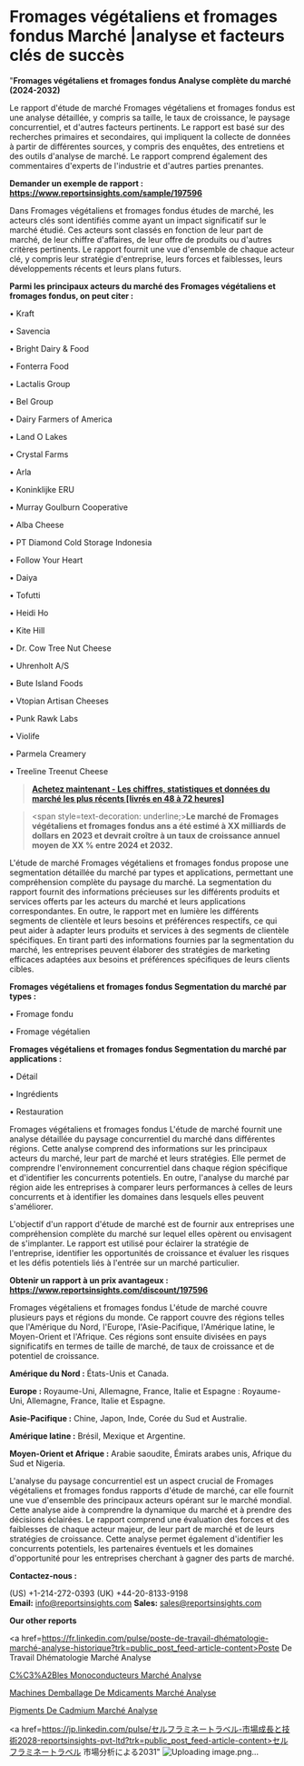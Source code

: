 # Fromages végétaliens et fromages fondus Marché |analyse et facteurs clés de succès

"<strong>Fromages végétaliens et fromages fondus Analyse complète du marché (2024-2032)</strong>

Le rapport d'étude de marché Fromages végétaliens et fromages fondus est une analyse détaillée, y compris sa taille, le taux de croissance, le paysage concurrentiel, et d'autres facteurs pertinents. Le rapport est basé sur des recherches primaires et secondaires, qui impliquent la collecte de données à partir de différentes sources, y compris des enquêtes, des entretiens et des outils d'analyse de marché. Le rapport comprend également des commentaires d'experts de l'industrie et d'autres parties prenantes.

<strong>Demander un exemple de rapport : </strong><strong><a href=https://www.reportsinsights.com/sample/197596>https://www.reportsinsights.com/sample/197596</a></strong>

Dans Fromages végétaliens et fromages fondus études de marché, les acteurs clés sont identifiés comme ayant un impact significatif sur le marché étudié. Ces acteurs sont classés en fonction de leur part de marché, de leur chiffre d'affaires, de leur offre de produits ou d'autres critères pertinents. Le rapport fournit une vue d'ensemble de chaque acteur clé, y compris leur stratégie d'entreprise, leurs forces et faiblesses, leurs développements récents et leurs plans futurs.

<strong>Parmi les principaux acteurs du marché des Fromages végétaliens et fromages fondus, on peut citer :</strong>

• Kraft

• Savencia

• Bright Dairy & Food

• Fonterra Food

• Lactalis Group

• Bel Group

• Dairy Farmers of America

• Land O Lakes

• Crystal Farms

• Arla

• Koninklijke ERU

• Murray Goulburn Cooperative

• Alba Cheese

• PT Diamond Cold Storage Indonesia

• Follow Your Heart

• Daiya

• Tofutti

• Heidi Ho

• Kite Hill

• Dr. Cow Tree Nut Cheese

• Uhrenholt A/S

• Bute Island Foods

• Vtopian Artisan Cheeses

• Punk Rawk Labs

• Violife

• Parmela Creamery

• Treeline Treenut Cheese

<blockquote><a href=https://reportsinsights.com/buynow/197596><span style=text-decoration: underline;><strong>Achetez maintenant - Les chiffres, statistiques et données du marché les plus récents [livrés en 48 à 72 heures]</strong></span></a></blockquote>
<blockquote>
<div class=group w-full text-gray-800 dark:text-gray-100 border-b border-black/10 dark:border-gray-900/50 bg-gray-50 dark:bg-[#444654]>
<div class=flex p-4 gap-4 text-base md:gap-6 md:max-w-2xl lg:max-w-xl xl:max-w-3xl md:py-6 lg:px-0 m-auto>
<div class=relative flex flex-col w-[calc(100%-50px)] gap-1 md:gap-3 lg:w-[calc(100%-115px)]>
<div class=flex flex-grow flex-col gap-3>
<div class=min-h-[20px] flex flex-col items-start gap-4 whitespace-pre-wrap break-words>
<div class=result-streaming markdown prose w-full break-words dark:prose-invert light>

<span style=text-decoration: underline;><strong>Le marché de Fromages végétaliens et fromages fondus ans a été estimé à XX milliards de dollars en 2023 et devrait croître à un taux de croissance annuel moyen de XX % entre 2024 et 2032.</strong></span>

</div>
</div>
</div>
</div>
</div>
</div></blockquote>
L'étude de marché Fromages végétaliens et fromages fondus propose une segmentation détaillée du marché par types et applications, permettant une compréhension complète du paysage du marché. La segmentation du rapport fournit des informations précieuses sur les différents produits et services offerts par les acteurs du marché et leurs applications correspondantes. En outre, le rapport met en lumière les différents segments de clientèle et leurs besoins et préférences respectifs, ce qui peut aider à adapter leurs produits et services à des segments de clientèle spécifiques. En tirant parti des informations fournies par la segmentation du marché, les entreprises peuvent élaborer des stratégies de marketing efficaces adaptées aux besoins et préférences spécifiques de leurs clients cibles.

<strong>Fromages végétaliens et fromages fondus Segmentation du marché par types :</strong>

• Fromage fondu

• Fromage végétalien

<strong>Fromages végétaliens et fromages fondus Segmentation du marché par applications :</strong>

• Détail

• Ingrédients

• Restauration

Fromages végétaliens et fromages fondus L'étude de marché fournit une analyse détaillée du paysage concurrentiel du marché dans différentes régions. Cette analyse comprend des informations sur les principaux acteurs du marché, leur part de marché et leurs stratégies. Elle permet de comprendre l'environnement concurrentiel dans chaque région spécifique et d'identifier les concurrents potentiels. En outre, l'analyse du marché par région aide les entreprises à comparer leurs performances à celles de leurs concurrents et à identifier les domaines dans lesquels elles peuvent s'améliorer.

L'objectif d'un rapport d'étude de marché est de fournir aux entreprises une compréhension complète du marché sur lequel elles opèrent ou envisagent de s'implanter. Le rapport est utilisé pour éclairer la stratégie de l'entreprise, identifier les opportunités de croissance et évaluer les risques et les défis potentiels liés à l'entrée sur un marché particulier.

<strong>Obtenir un rapport à un prix avantageux : <a href=https://www.reportsinsights.com/discount/197596>https://www.reportsinsights.com/discount/197596</a></strong>

Fromages végétaliens et fromages fondus L'étude de marché couvre plusieurs pays et régions du monde. Ce rapport couvre des régions telles que l'Amérique du Nord, l'Europe, l'Asie-Pacifique, l'Amérique latine, le Moyen-Orient et l'Afrique. Ces régions sont ensuite divisées en pays significatifs en termes de taille de marché, de taux de croissance et de potentiel de croissance.

<strong>Amérique du Nord :</strong> États-Unis et Canada.

<strong>Europe :</strong> Royaume-Uni, Allemagne, France, Italie et Espagne : Royaume-Uni, Allemagne, France, Italie et Espagne.

<strong>Asie-Pacifique :</strong> Chine, Japon, Inde, Corée du Sud et Australie.

<strong>Amérique latine :</strong> Brésil, Mexique et Argentine.

<strong>Moyen-Orient et Afrique :</strong> Arabie saoudite, Émirats arabes unis, Afrique du Sud et Nigeria.

L'analyse du paysage concurrentiel est un aspect crucial de Fromages végétaliens et fromages fondus rapports d'étude de marché, car elle fournit une vue d'ensemble des principaux acteurs opérant sur le marché mondial. Cette analyse aide à comprendre la dynamique du marché et à prendre des décisions éclairées. Le rapport comprend une évaluation des forces et des faiblesses de chaque acteur majeur, de leur part de marché et de leurs stratégies de croissance. Cette analyse permet également d'identifier les concurrents potentiels, les partenaires éventuels et les domaines d'opportunité pour les entreprises cherchant à gagner des parts de marché.

<strong>Contactez-nous :</strong>

(US) +1-214-272-0393
(UK) +44-20-8133-9198
<strong>Email:</strong> <a>info@reportsinsights.com</a>
<strong>Sales:</strong> <a>sales@reportsinsights.com</a>

<strong>Our other reports</strong>

<a href=https://fr.linkedin.com/pulse/poste-de-travail-dhématologie-marché-analyse-historique?trk=public_post_feed-article-content>Poste De Travail Dhématologie Marché Analyse</a>

<a href=https://www.linkedin.com/pulse/c%C3%A2bles-monoconducteurs-march%C3%A9-rapport-sc%C3%A9nario-ad4ff/>C%C3%A2Bles Monoconducteurs Marché Analyse</a>

<a href=https://www.linkedin.com/pulse/machines-demballage-de-m%C3%A9dicaments-march%C3%A9-informations-bbyaf/>Machines Demballage De Mdicaments Marché Analyse</a>

<a href=https://www.linkedin.com/pulse/pigments-de-cadmium-march%C3%A9-mod%C3%A8le-contraintes-kjusf/>Pigments De Cadmium Marché Analyse</a>

<a href=https://jp.linkedin.com/pulse/セルフラミネートラベル-市場成長と技術2028-reportsinsights-pvt-ltd?trk=public_post_feed-article-content>セルフラミネートラベル 市場分析による2031</a>"
![Uploading image.png…]()
